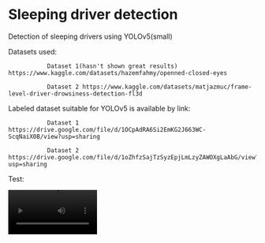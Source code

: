 # Sleeping driver detection
Detection of sleeping drivers using YOLOv5(small)

Datasets used: 

               Dataset 1(hasn't shown great results) https://www.kaggle.com/datasets/hazemfahmy/openned-closed-eyes
              
               Dataset 2 https://www.kaggle.com/datasets/matjazmuc/frame-level-driver-drowsiness-detection-fl3d

Labeled dataset suitable for YOLOv5 is available by link: 
               
               Dataset 1 https://drive.google.com/file/d/1OCpAdRA6Si2EmKG2J663WC-ScqNaiX0B/view?usp=sharing
               
               Dataset 2 https://drive.google.com/file/d/1oZhfzSajTzSyzEpjLmLzyZAWOXgLaAbG/view?usp=sharing

Test:

<video src='https://github.com/Darya1488/Sleeping_driver_detection/assets/80621539/a1f44a83-42cf-42c5-9bcf-10925725b0fd' width=180/>



